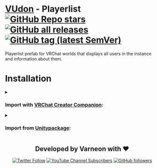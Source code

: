 <div>

# [VUdon](https://github.com/Varneon/VUdon) - Playerlist [![GitHub Repo stars](https://img.shields.io/github/stars/Varneon/VUdon-Playerlist?style=flat&label=Stars)](https://github.com/Varneon/VUdon-Playerlist/stargazers) [![GitHub all releases](https://img.shields.io/github/downloads/Varneon/VUdon-Playerlist/total?color=blue&label=Downloads&style=flat)](https://github.com/Varneon/VUdon-Playerlist/releases) [![GitHub tag (latest SemVer)](https://img.shields.io/github/v/tag/Varneon/VUdon-Playerlist?color=blue&label=Release&sort=semver&style=flat)](https://github.com/Varneon/VUdon-Playerlist/releases/latest)

</div>

Playerlist prefab for VRChat worlds that displays all users in the instance and information about them.

# Installation

<details><summary>

### Import with [VRChat Creator Companion](https://vcc.docs.vrchat.com/vpm/packages#user-packages):</summary>

> ### Coming Soon™

</details><details><summary>

### Import from [Unitypackage](https://docs.unity3d.com/2019.4/Documentation/Manual/AssetPackagesImport.html):</summary>

> 1. Download latest `com.varneon.vudon.playerlist.unitypackage` from [here](https://github.com/Varneon/VUdon-Playerlist/releases/latest)
> 2. Import the downloaded .unitypackage into your Unity project

</details>

<div align="center">

## Developed by Varneon with :hearts:

[![Twitter Follow](https://img.shields.io/static/v1?style=for-the-badge&label=@Varneon&message=5.4K&color=1b9df0&logo=twitter)](https://twitter.com/Varneon)
[![YouTube Channel Subscribers](https://img.shields.io/youtube/channel/subscribers/UCKTxeXy7gyaxr-YA9qGWOYg?color=%23FF0000&label=Varneon&logo=YouTube&style=for-the-badge)](https://www.youtube.com/Varneon)
[![GitHub followers](https://img.shields.io/github/followers/Varneon?color=%23303030&label=Varneon&logo=GitHub&style=for-the-badge)](https://github.com/Varneon)

</div>
